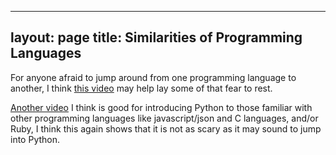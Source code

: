 ----
layout: page
title: Similarities of Programming Languages
---

For anyone afraid to jump around from one programming language to another, I think [this video](https://www.youtube.com/watch?v=21sD7n3M8Ew) may help lay some of that fear to rest.

[Another video](https://www.youtube.com/watch?v=7lbx5OLYxTk&feature=youtu.be) I think is good for introducing Python to those familiar with other programming languages like javascript/json and
C languages, and/or Ruby, I think this again shows that it is not as scary as it may sound to jump into Python.
